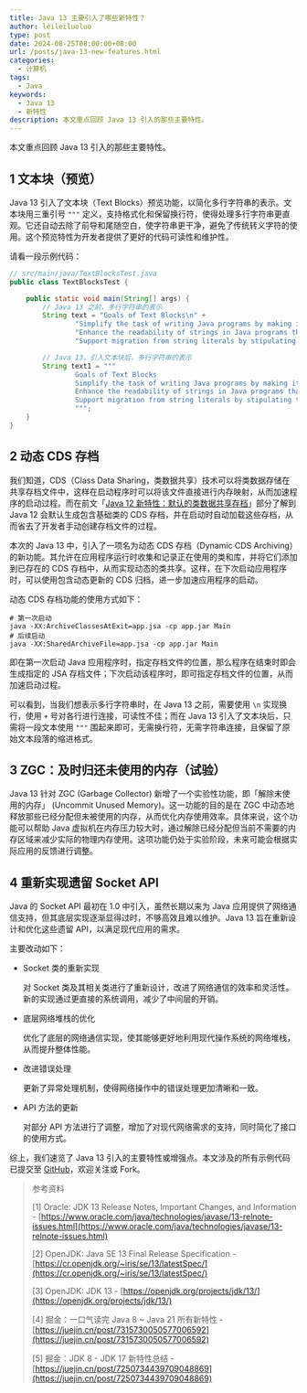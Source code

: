 ```yaml
---
title: Java 13 主要引入了哪些新特性？
author: leileiluoluo
type: post
date: 2024-08-25T08:00:00+08:00
url: /posts/java-13-new-features.html
categories:
  - 计算机
tags:
  - Java
keywords:
  - Java 13
  - 新特性
description: 本文重点回顾 Java 13 引入的那些主要特性。
---
```


本文重点回顾 Java 13 引入的那些主要特性。

## 1 文本块（预览）

Java 13 引入了文本块（Text Blocks）预览功能，以简化多行字符串的表示。文本块用三重引号 `"""` 定义，支持格式化和保留换行符，使得处理多行字符串更直观。它还自动去除了前导和尾随空白，使字符串更干净，避免了传统转义字符的使用。这个预览特性为开发者提供了更好的代码可读性和维护性。

请看一段示例代码：

```java
// src/main/java/TextBlocksTest.java
public class TextBlocksTest {

    public static void main(String[] args) {
        // Java 13 之前，多行字符串的表示
        String text = "Goals of Text Blocks\n" +
                "Simplify the task of writing Java programs by making it easy to express strings that span several lines of source code, while avoiding escape sequences in common cases.\n" +
                "Enhance the readability of strings in Java programs that denote code written in non-Java languages.\n" +
                "Support migration from string literals by stipulating that any new construct can express the same set of strings as a string literal, and interpret the same escape sequences, and be manipulated like a string literal.";

        // Java 13，引入文本块后，多行字符串的表示
        String text1 = """
                Goals of Text Blocks
                Simplify the task of writing Java programs by making it easy to express strings that span several lines of source code, while avoiding escape sequences in common cases.
                Enhance the readability of strings in Java programs that denote code written in non-Java languages.
                Support migration from string literals by stipulating that any new construct can express the same set of strings as a string literal, and interpret the same escape sequences, and be manipulated like a string literal.
                """;
    }
}
```

## 2 动态 CDS 存档

我们知道，CDS（Class Data Sharing，类数据共享）技术可以将类数据存储在共享存档文件中，这样在启动程序时可以将该文件直接进行内存映射，从而加速程序的启动过程。而在前文「[Java 12 新特性：默认的类数据共享存档](https://leileiluoluo.github.io/posts/java-12-new-features.html#8-默认的类数据共享存档)」部分了解到 Java 12 会默认生成包含基础类的 CDS 存档，并在启动时自动加载这些存档，从而省去了开发者手动创建存档文件的过程。

本次的 Java 13 中，引入了一项名为动态 CDS 存档（Dynamic CDS Archiving）的新功能。其允许在应用程序运行时收集和记录正在使用的类和库，并将它们添加到已存在的 CDS 存档中，从而实现动态的类共享。这样，在下次启动应用程序时，可以使用包含动态更新的 CDS 归档，进一步加速应用程序的启动。

动态 CDS 存档功能的使用方式如下：

```shell
# 第一次启动
java -XX:ArchiveClassesAtExit=app.jsa -cp app.jar Main
# 后续启动
java -XX:SharedArchiveFile=app.jsa -cp app.jar Main
```

即在第一次启动 Java 应用程序时，指定存档文件的位置，那么程序在结束时即会生成指定的 JSA 存档文件；下次启动该程序时，即可指定存档文件的位置，从而加速启动过程。

可以看到，当我们想表示多行字符串时，在 Java 13 之前，需要使用 `\n` 实现换行，使用 `+` 号对各行进行连接，可读性不佳；而在 Java 13 引入了文本块后，只需将一段文本使用 `"""` 围起来即可，无需换行符，无需字符串连接，且保留了原始文本段落的缩进格式。

## 3 ZGC：及时归还未使用的内存（试验）

Java 13 针对 ZGC (Garbage Collector) 新增了一个实验性功能，即「解除未使用的内存」 (Uncommit Unused Memory)。这一功能的目的是在 ZGC 中动态地释放那些已经分配但未被使用的内存，从而优化内存使用效率。具体来说，这个功能可以帮助 Java 虚拟机在内存压力较大时，通过解除已经分配但当前不需要的内存区域来减少实际的物理内存使用。这项功能仍处于实验阶段，未来可能会根据实际应用的反馈进行调整。

## 4 重新实现遗留 Socket API

Java 的 Socket API 最初在 1.0 中引入，虽然长期以来为 Java 应用提供了网络通信支持，但其底层实现逐渐显得过时，不够高效且难以维护。Java 13 旨在重新设计和优化这些遗留 API，以满足现代应用的需求。

主要改动如下：

- Socket 类的重新实现

  对 Socket 类及其相关类进行了重新设计，改进了网络通信的效率和灵活性。新的实现通过更直接的系统调用，减少了中间层的开销。

- 底层网络堆栈的优化

  优化了底层的网络通信实现，使其能够更好地利用现代操作系统的网络堆栈，从而提升整体性能。

- 改进错误处理

  更新了异常处理机制，使得网络操作中的错误处理更加清晰和一致。

- API 方法的更新

  对部分 API 方法进行了调整，增加了对现代网络需求的支持，同时简化了接口的使用方式。

综上，我们速览了 Java 13 引入的主要特性或增强点。本文涉及的所有示例代码已提交至 [GitHub](https://github.com/leileiluoluo/java-exercises/tree/main/java-13-new-features-demo/src/main/java)，欢迎关注或 Fork。

> 参考资料
>
> [1] Oracle: JDK 13 Release Notes, Important Changes, and Information - [https://www.oracle.com/java/technologies/javase/13-relnote-issues.html](https://www.oracle.com/java/technologies/javase/13-relnote-issues.html)
>
> [2] OpenJDK: Java SE 13 Final Release Specification - [https://cr.openjdk.org/~iris/se/13/latestSpec/](https://cr.openjdk.org/~iris/se/13/latestSpec/)
>
> [3] OpenJDK: JDK 13 - [https://openjdk.org/projects/jdk/13/](https://openjdk.org/projects/jdk/13/)
>
> [4] 掘金：一口气读完 Java 8 ~ Java 21 所有新特性 - [https://juejin.cn/post/7315730050577006592](https://juejin.cn/post/7315730050577006592)
>
> [5] 掘金：JDK 8 - JDK 17 新特性总结 - [https://juejin.cn/post/7250734439709048869](https://juejin.cn/post/7250734439709048869)
